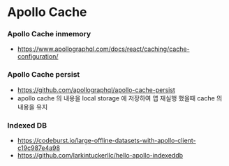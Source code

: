 # Apollo Cache

### Apollo Cache inmemory
* https://www.apollographql.com/docs/react/caching/cache-configuration/

### Apollo Cache persist
* https://github.com/apollographql/apollo-cache-persist
* apollo cache 의 내용을 local storage 에 저장하여 앱 재실행 했을때 cache 의 내용을 유지

### Indexed DB
* https://codeburst.io/large-offline-datasets-with-apollo-client-c19c987e4a98
* https://github.com/larkintuckerllc/hello-apollo-indexeddb
